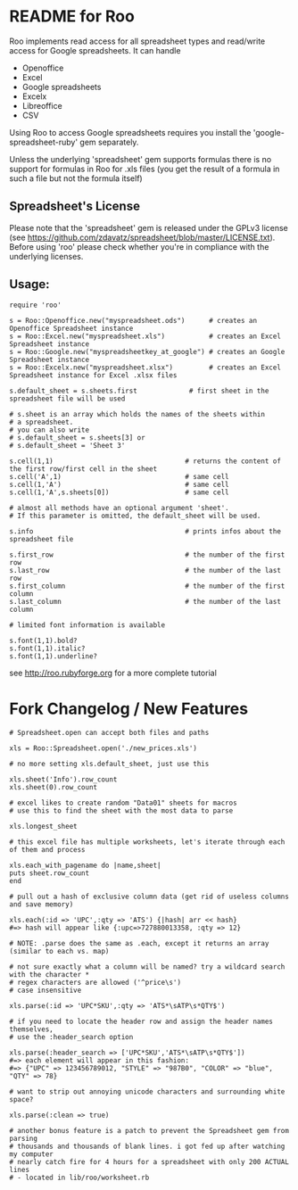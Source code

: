 # README for Roo

Roo implements read access for all spreadsheet types and read/write access for
Google spreadsheets. It can handle
* Openoffice
* Excel
* Google spreadsheets
* Excelx
* Libreoffice
* CSV

Using Roo to access Google spreadsheets requires you install the 'google-spreadsheet-ruby' gem separately.

Unless the underlying 'spreadsheet' gem supports formulas there is no support
for formulas in Roo for .xls files (you get the result of a formula in such a
file but not the formula itself)

## Spreadsheet's License
Please note that the 'spreadsheet' gem is released under the GPLv3 license (see https://github.com/zdavatz/spreadsheet/blob/master/LICENSE.txt).
Before using 'roo' please check whether you're in compliance with the underlying licenses.

## Usage:

    require 'roo'

    s = Roo::Openoffice.new("myspreadsheet.ods")      # creates an Openoffice Spreadsheet instance
    s = Roo::Excel.new("myspreadsheet.xls")           # creates an Excel Spreadsheet instance
    s = Roo::Google.new("myspreadsheetkey_at_google") # creates an Google Spreadsheet instance
    s = Roo::Excelx.new("myspreadsheet.xlsx")         # creates an Excel Spreadsheet instance for Excel .xlsx files

    s.default_sheet = s.sheets.first             # first sheet in the spreadsheet file will be used

    # s.sheet is an array which holds the names of the sheets within
    # a spreadsheet.
    # you can also write
    # s.default_sheet = s.sheets[3] or
    # s.default_sheet = 'Sheet 3'

    s.cell(1,1)                                 # returns the content of the first row/first cell in the sheet
    s.cell('A',1)                               # same cell
    s.cell(1,'A')                               # same cell
    s.cell(1,'A',s.sheets[0])                   # same cell

    # almost all methods have an optional argument 'sheet'.
    # If this parameter is omitted, the default_sheet will be used.

    s.info                                      # prints infos about the spreadsheet file

    s.first_row                                 # the number of the first row
    s.last_row                                  # the number of the last row
    s.first_column                              # the number of the first column
    s.last_column                               # the number of the last column

    # limited font information is available

    s.font(1,1).bold?
    s.font(1,1).italic?
    s.font(1,1).underline?


see http://roo.rubyforge.org for a more complete tutorial

# Fork Changelog / New Features

    # Spreadsheet.open can accept both files and paths

    xls = Roo::Spreadsheet.open('./new_prices.xls')

    # no more setting xls.default_sheet, just use this

    xls.sheet('Info').row_count
    xls.sheet(0).row_count

    # excel likes to create random "Data01" sheets for macros
    # use this to find the sheet with the most data to parse

    xls.longest_sheet

    # this excel file has multiple worksheets, let's iterate through each of them and process

    xls.each_with_pagename do |name,sheet|
    puts sheet.row_count
    end

    # pull out a hash of exclusive column data (get rid of useless columns and save memory)

    xls.each(:id => 'UPC',:qty => 'ATS') {|hash| arr << hash}
    #=> hash will appear like {:upc=>727880013358, :qty => 12}

    # NOTE: .parse does the same as .each, except it returns an array (similar to each vs. map)

    # not sure exactly what a column will be named? try a wildcard search with the character *
    # regex characters are allowed ('^price\s')
    # case insensitive

    xls.parse(:id => 'UPC*SKU',:qty => 'ATS*\sATP\s*QTY$')

    # if you need to locate the header row and assign the header names themselves,
    # use the :header_search option

    xls.parse(:header_search => ['UPC*SKU','ATS*\sATP\s*QTY$'])
    #=> each element will appear in this fashion:
    #=> {"UPC" => 123456789012, "STYLE" => "987B0", "COLOR" => "blue", "QTY" => 78}

    # want to strip out annoying unicode characters and surrounding white space?

    xls.parse(:clean => true)

    # another bonus feature is a patch to prevent the Spreadsheet gem from parsing
    # thousands and thousands of blank lines. i got fed up after watching my computer
    # nearly catch fire for 4 hours for a spreadsheet with only 200 ACTUAL lines
    # - located in lib/roo/worksheet.rb

